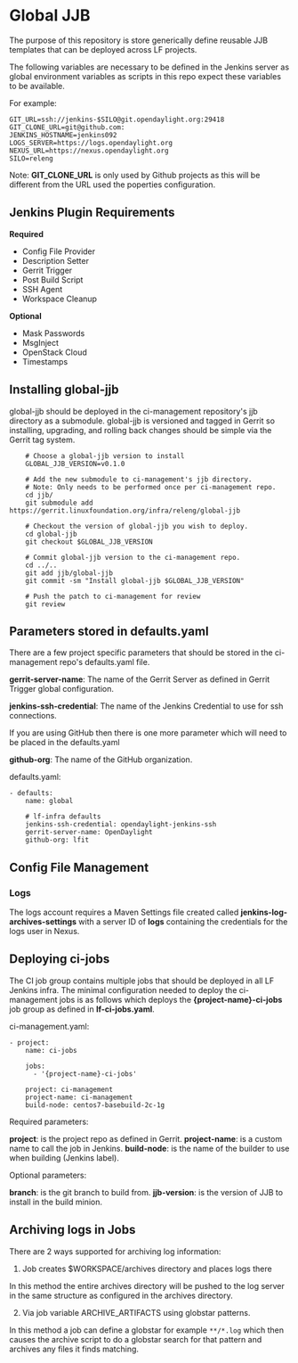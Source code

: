 # Global JJB

The purpose of this repository is store generically define reusable JJB
templates that can be deployed across LF projects.

The following variables are necessary to be defined in the Jenkins server as
global environment variables as scripts in this repo expect these variables to
be available.

For example:

```
GIT_URL=ssh://jenkins-$SILO@git.opendaylight.org:29418
GIT_CLONE_URL=git@github.com:
JENKINS_HOSTNAME=jenkins092
LOGS_SERVER=https://logs.opendaylight.org
NEXUS_URL=https://nexus.opendaylight.org
SILO=releng
```
Note: **GIT_CLONE_URL** is only used by Github projects as this
will be different from the URL used the poperties
configuration.

## Jenkins Plugin Requirements

**Required**

- Config File Provider
- Description Setter
- Gerrit Trigger
- Post Build Script
- SSH Agent
- Workspace Cleanup

**Optional**

- Mask Passwords
- MsgInject
- OpenStack Cloud
- Timestamps

## Installing global-jjb

global-jjb should be deployed in the ci-management repository's jjb directory as
a submodule. global-jjb is versioned and tagged in Gerrit so installing,
upgrading, and rolling back changes should be simple via the Gerrit tag system.

```
    # Choose a global-jjb version to install
    GLOBAL_JJB_VERSION=v0.1.0

    # Add the new submodule to ci-management's jjb directory.
    # Note: Only needs to be performed once per ci-management repo.
    cd jjb/
    git submodule add https://gerrit.linuxfoundation.org/infra/releng/global-jjb

    # Checkout the version of global-jjb you wish to deploy.
    cd global-jjb
    git checkout $GLOBAL_JJB_VERSION

    # Commit global-jjb version to the ci-management repo.
    cd ../..
    git add jjb/global-jjb
    git commit -sm "Install global-jjb $GLOBAL_JJB_VERSION"

    # Push the patch to ci-management for review
    git review
```

## Parameters stored in defaults.yaml

There are a few project specific parameters that should be stored in the
ci-management repo's defaults.yaml file.

**gerrit-server-name**: The name of the Gerrit Server as defined in Gerrit
Trigger global configuration.

**jenkins-ssh-credential**: The name of the Jenkins Credential to use for ssh
connections.

If you are using GitHub then there is one more parameter which
will need to be placed in the defaults.yaml

**github-org**: The name of the GitHub organization.

defaults.yaml:

```
- defaults:
    name: global

    # lf-infra defaults
    jenkins-ssh-credential: opendaylight-jenkins-ssh
    gerrit-server-name: OpenDaylight
    github-org: lfit
```

## Config File Management

### Logs

The logs account requires a Maven Settings file created called
**jenkins-log-archives-settings** with a server ID of **logs** containing the
credentials for the logs user in Nexus.

## Deploying ci-jobs

The CI job group contains multiple jobs that should be deployed in all LF
Jenkins infra. The minimal configuration needed to deploy the ci-management
jobs is as follows which deploys the **{project-name}-ci-jobs** job group as
defined in **lf-ci-jobs.yaml**.

ci-management.yaml:

```
- project:
    name: ci-jobs

    jobs:
      - '{project-name}-ci-jobs'

    project: ci-management
    project-name: ci-management
    build-node: centos7-basebuild-2c-1g
```

Required parameters:

**project**: is the project repo as defined in Gerrit.
**project-name**: is a custom name to call the job in Jenkins.
**build-node**: is the name of the builder to use when building (Jenkins label).

Optional parameters:

**branch**: is the git branch to build from.
**jjb-version**: is the version of JJB to install in the build minion.

## Archiving logs in Jobs

There are 2 ways supported for archiving log information:

1) Job creates $WORKSPACE/archives directory and places logs there

In this method the entire archives directory will be pushed to the log server
in the same structure as configured in the archives directory.

2) Via job variable ARCHIVE_ARTIFACTS using globstar patterns.

In this method a job can define a globstar for example ``**/*.log`` which then
causes the archive script to do a globstar search for that pattern and archives
any files it finds matching.

